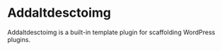 # Addaltdesctoimg

Addaltdesctoimg is a built-in template plugin for scaffolding WordPress plugins.
